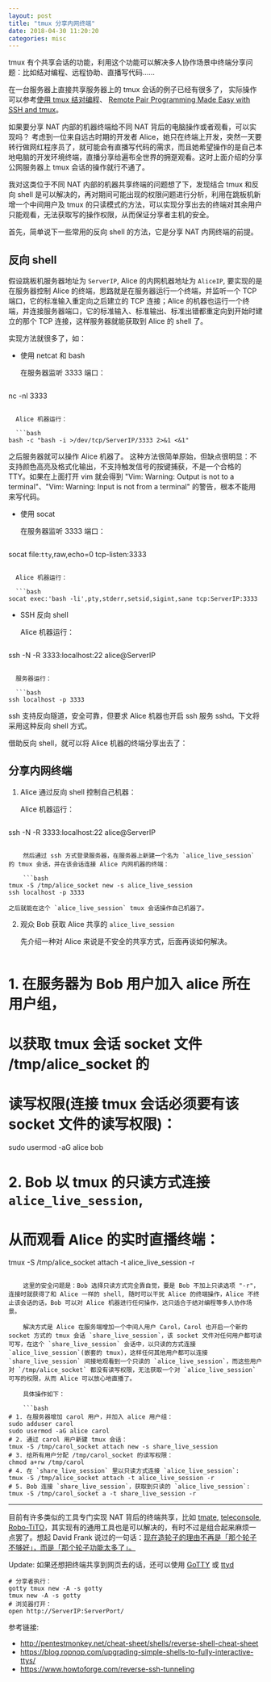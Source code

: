 ```yaml
---
layout: post
title: "tmux 分享内网终端"
date: 2018-04-30 11:20:20
categories: misc
---
```


tmux 有个共享会话的功能，利用这个功能可以解决多人协作场景中终端分享问题：比如结对编程、远程协助、直播写代码……

在一台服务器上直接共享服务器上的 tmux 会话的例子已经有很多了，
实际操作可以参考[使用 tmux 结对编程](https://pityonline.gitbooks.io/tmux-productive-mouse-free-development_zh/content/book-content/Chapter5.html)、
[Remote Pair Programming Made Easy with SSH and tmux](https://www.hamvocke.com/blog/remote-pair-programming-with-tmux/)。

如果要分享 NAT 内部的机器终端给不同 NAT 背后的电脑操作或者观看，可以实现吗？
考虑到一位来自远古时期的开发者 Alice，她只在终端上开发，突然一天要转行做网红程序员了，就可能会有直播写代码的需求，而且她希望操作的是自己本地电脑的开发环境终端，直播分享给遍布全世界的拥趸观看。这时上面介绍的分享公网服务器上 tmux 会话的操作就行不通了。

我对这类位于不同 NAT 内部的机器共享终端的问题想了下，发现结合 tmux 和反向 shell 是可以解决的，再对期间可能出现的权限问题进行分析，利用在跳板机新增一个中间用户及 tmux 的只读模式的方法，可以实现分享出去的终端对其余用户只能观看，无法获取写的操作权限，从而保证分享者主机的安全。

首先，简单说下一些常用的反向 shell 的方法，它是分享 NAT 内网终端的前提。

## 反向 shell

假设跳板机服务器地址为 `ServerIP`, Alice 的内网机器地址为 `AliceIP`, 要实现的是在服务器控制 Alice 的终端，思路就是在服务器运行一个终端，并监听一个 TCP 端口，它的标准输入重定向之后建立的 TCP 连接；Alice 的机器也运行一个终端，并连接服务器端口，它的标准输入、标准输出、标准出错都重定向到开始时建立的那个 TCP 连接，这样服务器就能获取到 Alice 的 shell 了。

实现方法就很多了，如：

- 使用 netcat 和 bash

  在服务器监听 3333 端口：

  ```bash
nc -nl 3333
```

  Alice 机器运行：

  ```bash
bash -c "bash -i >/dev/tcp/ServerIP/3333 2>&1 <&1"
```

  之后服务器就可以操作 Alice 机器了。
  这种方法很简单原始，但缺点很明显：不支持颜色高亮及格式化输出，不支持触发信号的按键捕获，不是一个合格的 TTY。如果在上面打开 vim 就会得到 "Vim: Warning: Output is not to a terminal"、"Vim: Warning: Input is not from a terminal" 的警告，根本不能用来写代码。

- 使用 socat

  在服务器监听 3333 端口：

  ```bash
socat file:`tty`,raw,echo=0 tcp-listen:3333 
```

  Alice 机器运行：

  ```bash
socat exec:'bash -li',pty,stderr,setsid,sigint,sane tcp:ServerIP:3333
```

- SSH 反向 shell

  Alice 机器运行：

  ```bash
ssh -N -R 3333:localhost:22 alice@ServerIP
```

  服务器运行：

  ```bash
ssh localhost -p 3333
```

  ssh 支持反向隧道，安全可靠，但要求 Alice 机器也开启 ssh 服务 sshd。下文将采用这种反向 shell 方式。

  借助反向 shell，就可以将 Alice 机器的终端分享出去了：

## 分享内网终端

1. Alice 通过反向 shell 控制自己机器：

    Alice 机器运行：

    ```bash
ssh -N -R 3333:localhost:22 alice@ServerIP
```

    然后通过 ssh 方式登录服务器，在服务器上新建一个名为 `alice_live_session` 的 tmux 会话，并在该会话连接 Alice 内网机器的终端：

    ```bash
tmux -S /tmp/alice_socket new -s alice_live_session
ssh localhost -p 3333
```

    之后就能在这个 `alice_live_session` tmux 会话操作自己机器了。

2. 观众 Bob 获取 Alice 共享的 `alice_live_session`

    先介绍一种对 Alice 来说是不安全的共享方式，后面再谈如何解决。


    ```bash
# 1. 在服务器为 Bob 用户加入 alice 所在用户组，
# 以获取 tmux 会话 socket 文件 /tmp/alice_socket 的
# 读写权限(连接 tmux 会话必须要有该 socket 文件的读写权限)：
sudo usermod -aG alice bob
# 2. Bob 以 tmux 的只读方式连接 `alice_live_session`, 
# 从而观看 Alice 的实时直播终端：
tmux -S /tmp/alice_socket attach -t alice_live_session -r
```

    这里的安全问题是：Bob 选择只读方式完全靠自觉，要是 Bob 不加上只读选项 "-r"，连接时就获得了和 Alice 一样的 shell, 随时可以干扰 Alice 的终端操作，Alice 不终止该会话的话，Bob 可以对 Alice 机器进行任何操作，这只适合于结对编程等多人协作场景。

    解决方式是 Alice 在服务端增加一个中间人用户 Carol，Carol 也开启一个新的 socket 方式的 tmux 会话 `share_live_session`，该 socket 文件对任何用户都可读可写，在这个 `share_live_session` 会话中，以只读的方式连接 `alice_live_session`(嵌套的 tmux)，这样任何其他用户都可以连接 `share_live_session` 间接地观看到一个只读的 `alice_live_session`，而这些用户对 `/tmp/alice_socket` 都没有读写权限，无法获取一个对 `alice_live_session` 可写的权限，从而 Alice 可以放心地直播了。

    具体操作如下：

    ```bash
# 1. 在服务器增加 carol 用户，并加入 alice 用户组：
sudo adduser carol
sudo usermod -aG alice carol
# 2. 通过 carol 用户新建 tmux 会话：
tmux -S /tmp/carol_socket attach new -s share_live_session
# 3. 给所有用户分配 /tmp/carol_socket 的读写权限：
chmod a+rw /tmp/carol
# 4. 在 `share_live_session` 里以只读方式连接 `alice_live_session`:
tmux -S /tmp/alice_socket attach -t alice_live_session -r
# 5. Bob 连接 `share_live_session`，获取到只读的 `alice_live_session`:
tmux -S /tmp/carol_socket a -t share_live_session -r
```

-------------------------------

目前有许多类似的工具专门实现 NAT 背后的终端共享，比如 [tmate](https://tmate.io/), [teleconsole](https://www.teleconsole.com/), [Robo-TiTO](https://github.com/formigarafa/robotito)，其实现有的通用工具也是可以解决的，有时不过是组合起来麻烦一点罢了。想起 David Frank 说过的一句话：[现在造轮子的理由不再是「那个轮子不够好」，而是「那个轮子功能太多了」。](https://twitter.com/bitinn/status/875227832145788928)

Update: 如果还想把终端共享到网页去的话，还可以使用 [GoTTY](https://github.com/yudai/gotty) 或 [ttyd](https://tsl0922.github.io/ttyd/)

```
# 分享者执行：
gotty tmux new -A -s gotty
tmux new -A -s gotty
# 浏览器打开：
open http://ServerIP:ServerPort/
```

参考链接:

- <http://pentestmonkey.net/cheat-sheet/shells/reverse-shell-cheat-sheet>
- <https://blog.ropnop.com/upgrading-simple-shells-to-fully-interactive-ttys/>
- <https://www.howtoforge.com/reverse-ssh-tunneling>
